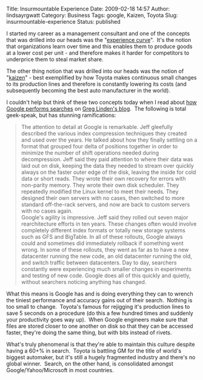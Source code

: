 Title: Insurmountable Experience
Date: 2009-02-18 14:57
Author: lindsayrgwatt
Category: Business
Tags: google, Kaizen, Toyota
Slug: insurmountable-experience
Status: published

I started my career as a management consultant and one of the concepts that was drilled into our heads was the "[experience curve](http://en.wikipedia.org/wiki/Experience_curve_effects)".  It's the notion that organizations learn over time and this enables them to produce goods at a lower cost per unit - and therefore makes it harder for competitors to underprice them to steal market share.

The other thing notion that was drilled into our heads was the notion of "[kaizen](http://en.wikipedia.org/wiki/Kaizen)" - best exemplified by how Toyota makes continuous small changes to its production lines and therefore is constantly lowering its costs (and subsequently becoming the best auto manufacturer in the world).

I couldn't help but think of these two concepts today when I read about [how Google performs searches](http://glinden.blogspot.com/2009/02/jeff-dean-keynote-at-wsdm-2009.html) on [Greg Linden's blog](http://glinden.blogspot.com).  The following is total geek-speak, but has stunning ramifications:

> The attention to detail at Google is remarkable. Jeff gleefully described the various index compression techniques they created and used over the years. He talked about how they finally settling on a format that grouped four delta of positions together in order to minimize the number of shift operations needed during decompression. Jeff said they paid attention to where their data was laid out on disk, keeping the data they needed to stream over quickly always on the faster outer edge of the disk, leaving the inside for cold data or short reads. They wrote their own recovery for errors with non-parity memory. They wrote their own disk scheduler. They repeatedly modified the Linux kernel to meet their needs. They designed their own servers with no cases, then switched to more standard off-the-rack servers, and now are back to custom servers with no cases again.  
> Google's agility is impressive. Jeff said they rolled out seven major rearchitecture efforts in ten years. These changes often would involve completely different index formats or totally new storage systems such as GFS and BigTable. In all of these rollouts, Google always could and sometimes did immediately rollback if something went wrong. In some of these rollouts, they went as far as to have a new datacenter running the new code, an old datacenter running the old, and switch traffic between datacenters. Day to day, searchers constantly were experiencing much smaller changes in experiments and testing of new code. Google does all of this quickly and quietly, without searchers noticing anything has changed. 

What this means is Google has and is doing everything they can to wrench the tiniest performance and accuracy gains out of their search.  Nothing is too small to change.  Toyota's famous for rejigging it's production lines to save 5 seconds on a procedure (do this a few hundred times and suddenly your productivity goes way up).  When Google engineers make sure that files are stored closer to one another on disk so that they can be accessed faster, they're doing the same thing, but with bits instead of rivets.

What's truly phenomenal is that they're able to maintain this culture despite having a 60+% in search.  Toyota is battling GM for the title of world's biggest automaker, but it's still a hugely fragmented industry and there's no global winner.  Search, on the other hand, is consolidated amongst Google/Yahoo/Microsoft in most countries.
